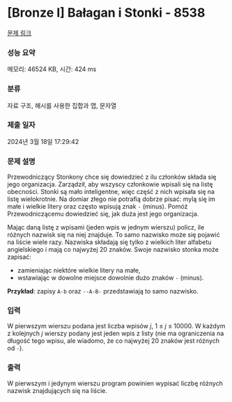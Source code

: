# [Bronze I] Bałagan i Stonki - 8538 

[문제 링크](https://www.acmicpc.net/problem/8538) 

### 성능 요약

메모리: 46524 KB, 시간: 424 ms

### 분류

자료 구조, 해시를 사용한 집합과 맵, 문자열

### 제출 일자

2024년 3월 18일 17:29:42

### 문제 설명

<p>Przewodniczący Stonkony chce się dowiedzieć z ilu członków składa się jego organizacja. Zarządził, aby wszyscy członkowie wpisali się na listę obecności. Stonki są mało inteligentne, więc część z nich wpisała się na listę wielokrotnie. Na domiar złego nie potrafią dobrze pisać: mylą się im małe i wielkie litery oraz często wpisują znak <code>-</code> (minus). Pomóż Przewodniczącemu dowiedzieć się, jak duża jest jego organizacja.</p>

<p>Mając daną listę z wpisami (jeden wpis w jednym wierszu) policz, ile różnych nazwisk się na niej znajduje. To samo nazwisko może się pojawić na liście wiele razy. Nazwiska składają się tylko z wielkich liter alfabetu angielskiego i mają co najwyżej 20 znaków. Swoje nazwisko stonka może zapisać:</p>

<ul>
	<li>zamieniając niektóre wielkie litery na małe,</li>
	<li>wstawiając w dowolne miejsce dowolnie dużo znaków <code>-</code> (minus).</li>
</ul>

<p><b>Przykład</b>: zapisy <code>A-b</code> oraz <code>--A-B-</code> przedstawiają to samo nazwisko.</p>

### 입력 

 <p>W pierwszym wierszu podana jest liczba wpisów <em>j</em>, 1 ≤ <em>j</em> ≤ 10000. W każdym z kolejnych <em>j</em> wierszy podany jest jeden wpis z listy (nie ma ograniczenia na długość tego wpisu, ale wiadomo, że co najwyżej 20 znaków jest różnych od <code>-</code>).</p>

### 출력 

 <p>W pierwszym i jedynym wierszu program powinien wypisać liczbę różnych nazwisk znajdujących się na liście.</p>

